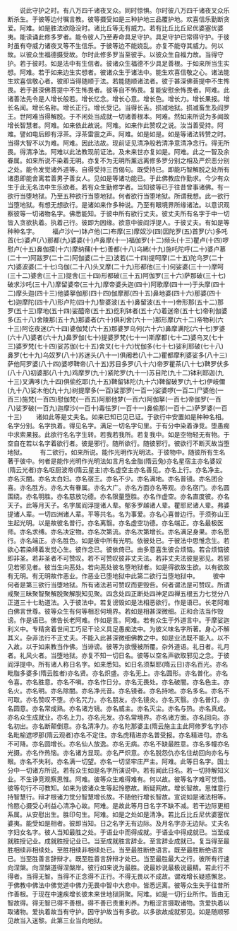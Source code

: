 <!-- { "loadSidebar": true } -->
　　说此守护之时。有八万四千诸夜叉众。同时惊惧。尔时彼八万四千诸夜叉众乐断杀生。于彼等边付嘱言教。彼等摄受如是三种护地三品覆护地。欢喜信乐勤断贪爱。阿难。如是胜法欲隐没时。诸比丘等无有威力。若有比丘比丘尼优婆塞优婆夷。能读诵此修多罗者。能令彼人乃至寿命具足守护。具足守护已常得守护。于彼时虽有夺威力诸夜叉等不生信乐。于彼等边不能娆乱。亦复不能夺其威力。何以故。以彼众生福德摄受故。尔时此修多罗当至彼手。以彼众生自福力故。当得守护。若于彼时。如是法中有生信者。彼诸众生福德不少具足善根。于如来所当生实想。阿难。若于如来边生实想者。彼诸众生于诸法中。能生欢喜信敬之心。诸法能生欢喜信敬心者。彼即当得随顺于法。若能随顺诸法者。彼于甚深佛菩提中不生怖畏。若于甚深佛菩提中不生怖畏者。彼等自不怖畏。复能安慰余怖畏者。阿难。此诸善法先令是人增长般若。增长忆念。增长心意。增长色。增长力。增长果报。增长名闻。增长名称。增长正行。增长受记。当得长舌。损减地狱。损减畜生及阎罗王。世阿难当得解脱。于不闲处当成就一切诸善根本。阿难。然如来所说为多闻故增长智慧者。阿难。如来依此故说。阿难。如来作此赞叹之说。汝当善受持。阿难。譬如电后即有浮茶。浮茶雷震之声。阿难。如是如是。如是等诸法转赞之时。当得大智不以为难。阿难。因此法故。现前证见清净般若清净意清净念行。得无所畏。得清净法。阿难以此法教现前证法。及未来世亦复如是。阿难。此之一智及余眷属。如来所说不染着无明。亦复不为无明所薰远离修多罗分别之相及严炽恶分别之处。能令发觉诸外道等。自得受持三百偈句。既受持已。即能巧智解脱之处所有诸患即能舍离若善男子善女人。见如是等诸功能已。于此佛教应作勤求。今少有众生于此无名法中生乐欲者。若有众生勤修学者。当知彼等已于往昔曾事诸佛。有一欲行当堕地狱。乃至五种欲行当堕地狱。何者欲行当堕地狱。所谓我想。此一欲行当堕地狱。有想无想欲行。是诸如来作多种说。乃至有眼境界所缘诸法。以意识观察彼等一切诸物名字。佛悉能知。于彼中所有欲行丈夫。彼丈夫所有名字于中一切皆入贪欲执着。执着己行。彼即为因缘。欲意中彼阎浮提人。于彼丈夫。有如是等种种名字。
　　福卢沙(一)钵卢他(二)布摩(三)摩奴沙(四)因陀罗(五)首罗(六)多吒首(七)婆卢(八)那都(九)婆婆(十)卢鼻摩(十一)福伽罗(十二)频头(十三)瞿卢(十四)啰慰卢(十五)鼻伽摸(十六)摩纳蒱(十七)善都(十八)乌絺(十九)施吒陀呼(二十)婆卢慕(二十一)阿跋罗(二十二)阿伽婆(二十三)波若(二十四)提呵摩(二十五)陀乌罗(二十六)婆波婆(二十七)乌伽(二十八)头叉摩(二十九)形都他(三十)何娑婆(三十一)摩呵(三十二)婆舍(三十三)提舍(三十四)形都破(三十五)阿伽罗(三十六)萨那破(三十七)破求沙吒(三十八)摩留婆帝(三十九)摩帝婆头迦(四十)阿歌摩(四十一)于头摩(四十二)摩头迦(四十三)他婆拏伽那(四十四)伽摩那(四十五)鼻地婆(四十六)那婆(四十七)迦摩陀(四十八)形卢陀(四十九)黎婆波(五十)鼻留波(五十一)帝形那(五十二)那罗(五十三)摩地(五十四)娑醯帝(五十五)纥利钵者(五十六)着迷帝(五十七)帝利伽婆多(五十八)舍陵那(五十九)那婆者(六十)俱利舍(六十一)那形摩(六十二)帝物利(六十三)阿讫夜迷(六十四)婆伽梵(六十五)那婆罗乌何(六十六)鼻摩满陀(六十七)罗婆(六十八)婆者(六十九)鼻罗伽(七十)提婆罗梵(七十一)斯摩都(七十二)婆乌叉(七十三)婆罗梵(七十四)娑苏伽(七十五)舍叉(七十六)忧伽多(七十七)娑利耶破(七十八)鼻罗(七十九)乌奴罗(八十)苏迷头(八十一)俱阇若(八十二)瞿都摩利婆娑多(八十三)萨他阿罗婆(八十四)婆啰鞞帝(八十五)苏目多罗(八十六)帝罗瞿茶(八十七)鞞罗伏多(八十八)初婆那(八十九)鸡摩罗(九十)紧陀罗(九十一)苏目陀(九十二)钵利耶迦(九十三)叉满哆(九十四)俱偷纥耶(九十五)鞞留钵陀(九十六)鞞留破罗(九十七)伊岐儞(九十八)娑木他(九十九)树提摩多(一百)娑那罗(一百一)娑婆啰(一百二)尸婆他(一百三)施梵(一百四)慰伽梵(一百五)阿那他梦(一百六)阿伽拏(一百七)帝伽罗(一百八)娑罗破(一百九)迦摩沙(一百十)毒怯罗(一百十一)鼻偷那(一百十二)萨罗婆(一百十三)
　　诸如此等是丈夫名。如来已知已见已证。于欲行中安置如是种种名相。名字分别。名字执着。得见名字。满足一切名字句里。于有分中染着诤竞。堕愚痴中求索果报。此欲行名名字生转。若我若我所。若复我中。如是空物轻无有物。于空自在若以名字着欲行者。彼是邪行。随所欲行。随彼邪行。彼欲行不断灭故当堕地狱。
　　有二欲行。如来所说。能作光明作光明法。于彼物中。随彼所有生名著于彼中。何者是能作光明作光明法如言月名金脂(隋云兔)亦名星宿主亦名婆奴(隋云光者)亦名呕厨波帝(隋云星主)亦名虚空主亦名善见。亦名上行。亦名净主。亦名灭闇。亦名太白妇。亦名宿王。亦名不少。亦名满地。亦名普镜。亦名团合喜。亦名胜方。亦名大有眷属。亦名大广。亦名方面亦名等观。亦名宿门。亦名圆围绕。亦名明胜。亦名慈放功德。亦名限量堕胜。亦名作虚空。亦名直度彼。亦名天子。此等月天子。名字属阎浮提诸人辈。郁多罗越诸人辈。瞿耶尼诸人辈。弗婆提诸人辈。一切四洲诸人辈。平等共名。名为事爱。亦名心喜普边行。于须弥山王生起光明。以是故彼名普行。亦名离翳。亦名虚空功德。亦名端正。亦名最极医师。亦名求缚。亦名决定物。亦名次第流。亦名次第增长。亦名满足身果。亦名愿行。亦名端正。亦名胜色。如是彼中所有光明。依彼处已。于彼法中思惟念生。若欲心若染缚着发觉心生。彼作念已。彼依倚已。由多意喜生彼合烦恼。若合烦恼彼即非圣。若非圣者不可赞叹。若不可赞叹彼非丈夫法。若非丈夫法彼是邪见。若邪见若邪见者。彼当生向恶处。若向恶处彼名堕地狱者。如是得欲故生欲。以有欲故有无明。有无明故作恶业。作恶业已堕地狱中此第二欲行当堕地狱中。
　　彼中何者是第三欲行当堕地狱。所有诸法若可赞叹而更毁呰。何者谓法是可赞叹。所谓戒聚三昧聚智聚解脱聚解脱知见聚。四念处四正断处四神足四禅五根五力七觉分八正道三十七助道法。入于彼法中。若复谤毁如是法相恶欲行。作是语已。长老阿难白佛言世尊。彼等众生有何等相忍何境界。若如是相甚深微细。正和合法当作毁谤。作是语已。佛告长老阿难。作如是言。阿难。若有众生于外道言中。于摩娑迦利义中。专精贪着世间工巧尼干论义具足愚痴法中。为彼义味名字所著。身心不解其义。杂非法行不正丈夫。不能入此甚深微细佛教之中。如是业法既不能入。以不入故。以于如来教当作佛。当诽谤。彼等为欲慢被所覆。杂外道语。礼日者。礼月者。礼风火者。当堕地狱。亦复不知一切日名。彼等以空名声欲取邪见之念。于彼阎浮提中。所有诸人称日名字。如来悉知。如日名须梨耶(隋云日)亦名百光。亦名毗脂多婆多(隋云胜者)亦名贤。亦名炽盛。亦名无上。亦名圆形。亦名普化。亦名令喜。亦名胜意。亦名不嗔。亦名作日分。亦名无畏处。亦名破闇。亦名色主。亦名火。亦名明。亦名除闇。亦名净光音。亦名镜者。亦名持地。亦名多名。亦名不可取。亦名赞叹不堕。亦名咒力。亦名朋友。亦名镜炎。亦名灭翳。亦名普灯。亦名圆意。亦名常成熟。亦名诸方镜。亦名威主。亦名灭尘。亦名与热。亦名真成。亦名众生成就业。亦名上力。亦名光发。亦名常境界。亦名诸方面。亦名回向。亦名初出。亦名断颠倒意。亦名清净力。亦名陀那婆主(隋云施主主此阿修罗名字)亦名毗榆遮啰那(隋云观者)亦名不定住。亦名虎精进亦名普受报。亦名精进句。亦名不可降。亦名圆增长。亦名仙人放逸。亦名无病。亦名不缺最胜意。亦名多幢亦名光摄。亦名作热恼。亦名诸方显现。亦名严炽意。亦名脱怨仇亦名住劫回向亦名与眼。亦名不失利。亦名满一切望。亦名一切坚牢庄严主。阿难。此等日名字。国土分中一切诸方所说。若有众生如是名字所演说中。若有闻此日名。若一切持解知义业。不生诤竞观察思惟。阿难。彼等众生难得难有。何以故。彼等名字难可觉悟。彼等句行不可教知。如来为彼诸众生等起怜愍故。断疑网故。增长智故。思惟意行持智慧行。辩才根诸力觉分智慧增长故。不随他行增长智故。宣说如是诸法相等。怜愍心摄受心利益心清净心故。阿难。是故此等月日名字不缺不减。若干边际更相系属。从安慰出生。胜印句生。阿难。如是之处如是清净。若比丘比丘尼优婆塞优婆夷。能受如是相者。彼即当知。日之名字无有边际。及月名字亦无边际。丈夫名字妇女名字。彼人当知最胜之处。于语业中而得成就。于语业中得成就已。当至成就胜授记业。成就胜授记业已。当至成就胜言辞业。至言辞业成就已。复当得至最胜相续非相续处。至胜相续非相续处已。当至最胜断绝语言。既至最胜断绝语言已。当至胜善言辞辩才。既至胜善言辞辩才处已。当至最胜最大之行。彼所有行速向涅槃。向涅槃道得涅槃岸。彼行如来说为最胜。说最妙说最极说最精。若此行不得者。当得无智。当得不正念得不正行。不得无畏以不成故。谓戏增长疑惑懈怠。于佛教中佛法中佛觉道中佛力无畏中智中大悲中。皆悉远离。彼等众生失于往昔所作善根。于现在中速疾增长彼未来世地狱阴聚。阿难。如是一切行业所作。皆由无智故得。得无智已得不善根。得不善已贵重利养。为粗涩言摄取诸物。贪爱执着以取诸物。爱执着故当有守护。因守护故当有多欲。以多欲故成就邪见。如是随顺邪见故当入迷黎。此第三业当向地狱。
